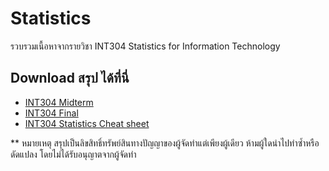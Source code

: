 # Statistics
รวบรวมเนื้อหาจากรายวิชา INT304 Statistics for Information Technology

## Download สรุป ได้ที่นี่
- [INT304 Midterm](https://drive.google.com/file/d/1F7RM3APF3vDR1qdLwyYASRNUX1a7UQFT/view)
- [INT304 Final](https://drive.google.com/file/d/1B12_ncOwToXmObkcB4oprYsgnbMWZRpB/view)
- [INT304 Statistics Cheat sheet](https://drive.google.com/file/d/1iNiSSocRp-5STJ0REvCIS-xb5cJPcQoq/view)

** หมายเหตุ สรุปเป็นลิขสิทธิ์ทรัพย์สินทางปัญญาของผู้จัดทำแต่เพียงผู้เดียว ห้ามผู้ใดนำไปทำซ้ำหรือดัดแปลง โดยไม่ได้รับอนุญาตจากผู้จัดทำ

